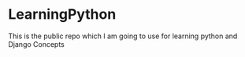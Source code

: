 # LearningPython
This is the public repo which I am going to use for learning python and Django Concepts
